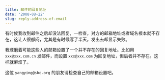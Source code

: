 ```yaml
---
title: 邮件的回复地址
date: '2008-08-22'
slug: reply-address-of-email
---
```


有时候我收到邮件之后却没法回复，一检查，对方的邮箱地址或者域名根本就不存在，这让人很郁闷，尤其是有时候写了半天，发出去却显示失败。

我琢磨着可能这些人的邮箱设置了一个并不存在的回复地址。比如用 `xxx@xxx.com.cn` 发邮件，而设置 `xxx@xxx.com` 为回复地址，但后者并不存在。这样就麻烦了。

这位 `yangying@sbc.org` 的朋友请检查自己的邮箱设置吧。
